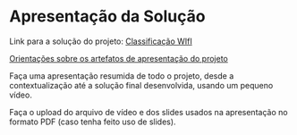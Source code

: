 # Apresentação da Solução

Link para a solução do projeto: <a href="https://icei-puc-minas-pmv-ads.github.io/pmv-ads-2023-1-e1-proj-web-t1-classificacao-wifi/index.html"> Classificação WIfI </a>

<a href="../docs/10-Apresentação do Projeto.md"> Orientações sobre os artefatos de apresentação do projeto</a>

Faça uma apresentação resumida de todo o projeto, desde a contextualização até a solução final desenvolvida, usando um pequeno vídeo.

Faça o upload do arquivo de vídeo e dos slides usados na apresentação no formato PDF (caso tenha feito uso de slides).
